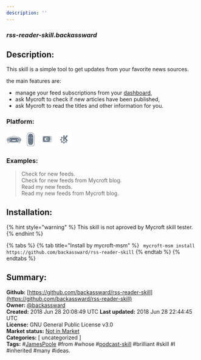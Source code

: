 ```yaml
---
description: ''
---
```


### _rss-reader-skill.backassward_  
## Description:  
This skill is a simple tool to get updates from your favorite news sources.

the main features are:
* manage your feed subscriptions from your [dashboard](https://home.mycroft.ai/),
* ask Mycroft to check if new articles have been published,
* ask Mycroft to read the titles and other information for you.  
  
  
### Platform:  
 ![Mark I](../.gitbook/assets/mark-1-icon.png)  ![Mark II](../.gitbook/assets/mark-2-icon.png)  ![Picroft](../.gitbook/assets/picroft-icon.png)  ![plasmoid](../.gitbook/assets/kde.png)   
### Examples:  
> Check for new feeds.  
> Check for new feeds from Mycroft blog.  
> Read my new feeds.  
> Read my new feeds from Mycroft blog.  
  
## Installation:  
{% hint style="warning" %}
This skill is not aproved by Mycroft skill tester.
{% endhint %}
    
{% tabs %}
{% tab title="Install by mycroft-msm" %}
``` mycroft-msm install https://github.com/backassward/rss-reader-skill```
{% endtab %}
  {% endtabs %}
    
## Summary:  
**Github:** [https://github.com/backassward/rss-reader-skill](https://github.com/backassward/rss-reader-skill)  
**Owner:** [@backassward](https://github.com/backassward)  
**Created:** 2018 Jun 28 20:08:49 UTC  **Last updated:** 2018 Jun 28 22:44:45 UTC  
**License:** GNU General Public License v3.0  
**Market status:** [Not in Market](https://market.mycroft.ai/skill/)  
**Categories:** [ uncategorized ]   
**Tags:** \#[JamesPoole](https://github.com/JamesPoole/) \#from \#whose \#[podcast-skill](https://github.com/JamesPoole/podcast-skill) \#brilliant \#skill \#I \#inherited \#many \#ideas.   
